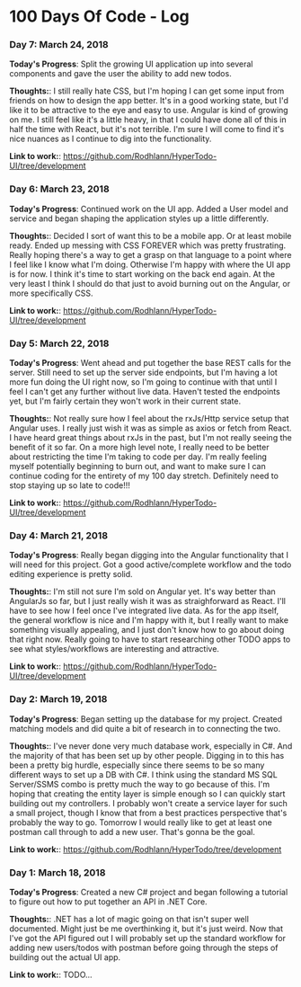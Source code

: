 # 100 Days Of Code - Log

### Day 7: March 24, 2018

**Today's Progress**: Split the growing UI application up into several components and gave the user the ability to add new todos.

**Thoughts:**: I still really hate CSS, but I'm hoping I can get some input from friends on how to design the app better. It's in a good working state, but I'd like it to be attractive to the eye and easy to use. Angular is kind of growing on me. I still feel like it's a little heavy, in that I could have done all of this in half the time with React, but it's not terrible. I'm sure I will come to find it's nice nuances as I continue to dig into the functionality. 

**Link to work:**: https://github.com/Rodhlann/HyperTodo-UI/tree/development

### Day 6: March 23, 2018

**Today's Progress**: Continued work on the UI app. Added a User model and service and began shaping the application styles up a little differently. 

**Thoughts:**: Decided I sort of want this to be a mobile app. Or at least mobile ready. Ended up messing with CSS FOREVER which was pretty frustrating. Really hoping there's a way to get a grasp on that language to a point where I feel like I know what I'm doing. Otherwise I'm happy with where the UI app is for now. I think it's time to start working on the back end again. At the very least I think I should do that just to avoid burning out on the Angular, or more specifically CSS. 

**Link to work:**: https://github.com/Rodhlann/HyperTodo-UI/tree/development

### Day 5: March 22, 2018

**Today's Progress**: Went ahead and put together the base REST calls for the server. Still need to set up the server side endpoints, but I'm having a lot more fun doing the UI right now, so I'm going to continue with that until I feel I can't get any further without live data. Haven't tested the endpoints yet, but I'm fairly certain they won't work in their current state. 

**Thoughts:**: Not really sure how I feel about the rxJs/Http service setup that Angular uses. I really just wish it was as simple as axios or fetch from React. I have heard great things about rxJs in the past, but I'm not really seeing the benefit of it so far. On a more high level note, I really need to be better about restricting the time I'm taking to code per day. I'm really feeling myself potentially beginning to burn out, and want to make sure I can continue coding for the entirety of my 100 day stretch. Definitely need to stop staying up so late to code!!!

**Link to work:**: https://github.com/Rodhlann/HyperTodo-UI/tree/development

### Day 4: March 21, 2018

**Today's Progress**: Really began digging into the Angular functionality that I will need for this project. Got a good active/complete workflow and the todo editing experience is pretty solid.

**Thoughts:**: I'm still not sure I'm sold on Angular yet. It's way better than AngularJs so far, but I just really wish it was as straighforward as React. I'll have to see how I feel once I've integrated live data. As for the app itself, the general workflow is nice and I'm happy with it, but I really want to make something visually appealing, and I just don't know how to go about doing that right now. Really going to have to start researching other TODO apps to see what styles/workflows are interesting and attractive.

**Link to work:**: https://github.com/Rodhlann/HyperTodo-UI/tree/development

### Day 2: March 19, 2018

**Today's Progress**: Began setting up the database for my project. Created matching models and did quite a bit of research in to connecting the two. 

**Thoughts:**: I've never done very much database work, especially in C#. And the majority of that has been set up by other people. Digging in to this has been a pretty big hurdle, especially since there seems to be so many different ways to set up a DB with C#. I think using the standard MS SQL Server/SSMS combo is pretty much the way to go because of this. I'm hoping that creating the entity layer is simple enough so I can quickly start building out my controllers. I probably won't create a service layer for such a small project, though I know that from a best practices perspective that's probably the way to go. Tomorrow I would really like to get at least one postman call through to add a new user. That's gonna be the goal.  

**Link to work:**: https://github.com/Rodhlann/HyperTodo/tree/development

### Day 1: March 18, 2018

**Today's Progress**: Created a new C# project and began following a tutorial to figure out how to put together an API in .NET Core. 

**Thoughts:**: .NET has a lot of magic going on that isn't super well documented. Might just be me overthinking it, but it's just weird. Now that I've got the API figured out I will probably set up the standard workflow for adding new users/todos with postman before going through the steps of building out the actual UI app. 

**Link to work:**: TODO... 
